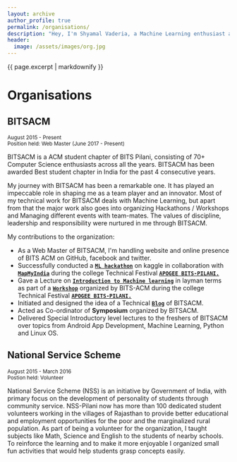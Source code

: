```yaml
---
layout: archive
author_profile: true
permalink: /organisations/
description: "Hey, I'm Shyamal Vaderia, a Machine Learning enthusiast and Python lover, pursuing B.E.(Hons) in Computer Science from BITS Pilani, Pilani Campus, India."
header:
  image: /assets/images/org.jpg
---
```

{{ page.excerpt | markdownify }}
# Organisations

## BITSACM
<small>August 2015 - Present</small>  
<small>Position held: Web Master (June 2017 - Present)</small>

BITSACM is a ACM student chapter of BITS Pilani, consisting of 70+ Computer Science enthusiasts across all the years. BITSACM has been awarded Best student chapter in India for the past 4 consecutive years.  

My journey with BITSACM has been a remarkable one. It has played an impeccable role in shaping me as a team player and an innovator.
Most of my technical work for BITSACM deals with Machine Learning, but apart from that the major work also goes into organizing Hackathons / Workshops and Managing different events with team-mates.
The values of discipline, leadership and responsibility were nurtured in me through BITSACM.

My contributions to the organization:
* As a Web Master of BITSACM, I'm handling website and online presence of BITS ACM on GitHub, facebook and twitter.
* Successfully conducted a [**`ML hackathon`**](https://inclass.kaggle.com/c/mapmyindia2) on kaggle in collaboration with
[**`MapMyIndia`**](http://www.mapmyindia.com/) during the college Technical Festival [**`APOGEE BITS-PILANI.`**](https://www.bits-apogee.org/2017/)
* Gave a Lecture on [**`Introduction to Machine learning`**](/intro_to_ml/) in layman terms as part of a [**`Workshop`**](https://github.com/svaderia/ML_Hackathon)
organized by
BITS-ACM during the college Technical Festival [**`APOGEE BITS-PILANI.`**](https://www.bits-apogee.org/2017/)
* Initiated and designed the idea of a Technical [**`Blog`**](https://bitsacm.github.io/) of BITSACM.
* Acted as Co-ordinator of **Symposium** organized by BITSACM.
* Delivered Special Introductory level lectures to the freshers of BITSACM over topics from Android App Development, Machine Learning, Python and Linux OS.


## National Service Scheme
<small>August 2015 - March 2016</small>  
<small>Postion held: Volunteer</small>  

National Service Scheme (NSS) is an initiative by Government of India, with primary focus on the development of personality of students through community service. NSS-Pilani now has more than 100 dedicated student volunteers working in the villages of Rajasthan to provide better educational and employment opportunities for the poor and the marginalized rural population.
As part of being a volunteer for the organization, I taught subjects like Math, Science and English to the students of nearby schools. To reinforce the learning and to make it more enjoyable I organized small fun activities that would help students grasp concepts easily.
